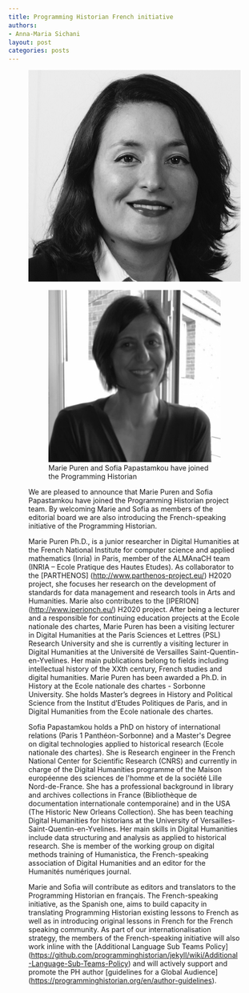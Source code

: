 ```yaml
---
title: Programming Historian French initiative 
authors:
- Anna-Maria Sichani
layout: post
categories: posts
---
```


<p><figure><img src="/avatars/Marie-Puren.png" alt=""/><figcaption>
<figure><img src="/avatars/Sofia-Papastamkou.png" alt=""/><figcaption>
Marie Puren and Sofia Papastamkou have joined the Programming Historian</figcaption></figure>
</p>

We are pleased to announce that Marie Puren and Sofia Papastamkou have joined the Programming Historian project team. By welcoming Marie and Sofia as members of the editorial board we are also introducing the French-speaking initiative of the Programming Historian. 

Marie Puren Ph.D., is a junior researcher in Digital Humanities at the French National Institute for computer science and applied mathematics (Inria) in Paris, member of the ALMAnaCH team (INRIA – Ecole Pratique des Hautes Etudes). As collaborator to the [PARTHENOS] (http://www.parthenos-project.eu/) H2020 project, she focuses her research on the development of standards for data management and research tools in Arts and Humanities. Marie also contributes to the [IPERION] (http://www.iperionch.eu/) H2020 project.
After being a lecturer and a responsible for continuing education projects at the Ecole nationale des chartes, Marie Puren has been a visiting lecturer in Digital Humanities at the Paris Sciences et Lettres (PSL) Research University and she is currently a visiting lecturer in Digital Humanities at the Université de Versailles Saint-Quentin-en-Yvelines. Her main publications belong to fields including intellectual history of the XXth century, French studies and digital humanities. Marie Puren has been awarded a Ph.D. in History at the Ecole nationale des chartes - Sorbonne University. She holds Master’s degrees in History and Political Science from the Institut d’Etudes Politiques de Paris, and in Digital Humanities from the Ecole nationale des chartes.


Sofia Papastamkou holds a PhD on history of international relations (Paris 1 Panthéon-Sorbonne) and a Master's Degree on digital technologies applied to historical research (Ecole nationale des chartes). She is Research engineer in the French National Center for Scientific Research (CNRS) and currently in charge of the Digital Humanities programme of the Maison européenne des sciences de l'homme et de la société Lille Nord-de-France. She has a professional background in library and archives collections in France (Bibliothèque de documentation internationale contemporaine) and in the USA (The Historic New Orleans Collection). She has been teaching Digital Humanities for historians at the University of Versailles-Saint-Quentin-en-Yvelines. 
Her main skills in Digital Humanities include data structuring and analysis as applied to historical research. She is member of the working group on digital methods training of Humanistica, the French-speaking association of Digital Humanities and an editor for the Humanités numériques journal.     


Marie and Sofia will contribute as editors and translators to the Programming Historian en français. The French-speaking initiative, as the Spanish one, aims to build capacity in translating Programming Historian existing lessons to French as well as in introducing original lessons in French for the French speaking community. As part of our internationalisation strategy, the members of the French-speaking initiative will also work inline with the [Additional Language Sub Teams Policy] (https://github.com/programminghistorian/jekyll/wiki/Additional-Language-Sub-Teams-Policy) and will actively support and promote the PH author [guidelines for a Global Audience] (https://programminghistorian.org/en/author-guidelines).
